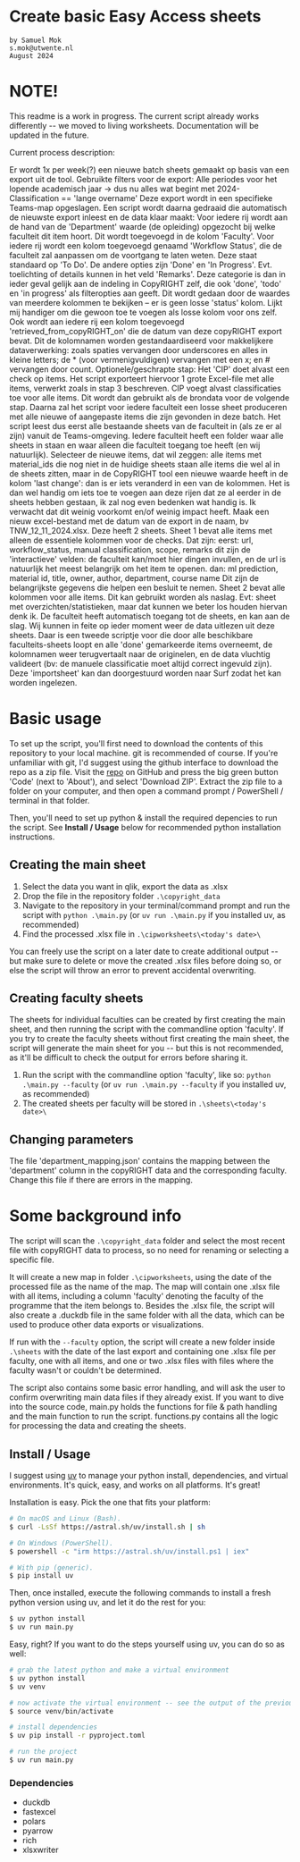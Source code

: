 # Create basic Easy Access sheets
    by Samuel Mok
    s.mok@utwente.nl
    August 2024


# NOTE!

This readme is a work in progress. The current script already works differently -- we moved to living worksheets.
Documentation will be updated in the future.

Current process description:


Er wordt 1x per week(?) een nieuwe batch sheets gemaakt op basis van een export uit de tool. Gebruikte filters voor de export:
Alle periodes voor het lopende academisch jaar -> dus nu alles wat begint met 2024-
Classification == 'lange overname'
Deze export wordt in een specifieke Teams-map opgeslagen.
Een script wordt daarna gedraaid die automatisch de nieuwste export inleest en de data klaar maakt:
Voor iedere rij wordt aan de hand van de 'Department' waarde (de opleiding) opgezocht bij welke faculteit dit item hoort. Dit wordt toegevoegd in de kolom 'Faculty'.
Voor iedere rij wordt een kolom toegevoegd genaamd 'Workflow Status', die de faculteit zal aanpassen om de voortgang te laten weten. Deze staat standaard op 'To Do'. De andere opties zijn 'Done' en 'In Progress'. Evt. toelichting of details kunnen in het veld 'Remarks'. Deze categorie is dan in ieder geval gelijk aan de indeling in CopyRIGHT zelf, die ook 'done', 'todo' en 'in progress' als filteropties aan geeft. Dit wordt gedaan door de waardes van meerdere kolommen te bekijken – er is geen losse 'status' kolom. Lijkt mij handiger om die gewoon toe te voegen als losse kolom voor ons zelf.
Ook wordt aan iedere rij een kolom toegevoegd 'retrieved_from_copyRIGHT_on' die de datum van deze copyRIGHT export bevat. Dit
de kolomnamen worden gestandaardiseerd voor makkelijkere dataverwerking: zoals spaties vervangen door underscores en alles in kleine letters; de * (voor vermenigvuldigen) vervangen met een x; en # vervangen door count.
Optionele/geschrapte stap: Het 'CIP' doet alvast een check op items. Het script exporteert hiervoor 1 grote Excel-file met alle items, verwerkt zoals in stap 3 beschreven. CIP voegt alvast classificaties toe voor alle items. Dit wordt dan gebruikt als de brondata voor de volgende stap.
Daarna zal het script voor iedere faculteit een losse sheet produceren met alle nieuwe of aangepaste items die zijn gevonden in deze batch.
Het script leest dus eerst alle bestaande sheets van de faculteit in (als ze er al zijn) vanuit de Teams-omgeving. Iedere faculteit heeft een folder waar alle sheets in staan en waar alleen die faculteit toegang toe heeft (en wij natuurlijk).
Selecteer de nieuwe items, dat wil zeggen:
alle items met material_ids die nog niet in de huidige sheets staan
alle items die wel al in de sheets zitten, maar in de CopyRIGHT tool een nieuwe waarde heeft in de kolom 'last change': dan is er iets veranderd in een van de kolommen. Het is dan wel handig om iets toe te voegen aan deze rijen dat ze al eerder in de sheets hebben gestaan, ik zal nog even bedenken wat handig is. Ik verwacht dat dit weinig voorkomt en/of weinig impact heeft.
Maak een nieuw excel-bestand met de datum van de export in de naam, bv TNW_12_11_2024.xlsx. Deze heeft 2 sheets.
Sheet 1 bevat alle items met alleen de essentiele kolommen voor de checks. Dat zijn:
eerst: url, workflow_status, manual classification, scope, remarks
dit zijn de 'interactieve' velden: de faculteit kan/moet hier dingen invullen, en de url is natuurlijk het meest belangrijk om het item te openen.
dan: ml prediction, material id, title, owner, author, department, course name
Dit zijn de belangrijkste gegevens die helpen een besluit te nemen.
Sheet 2 bevat alle kolommen voor alle items. Dit kan gebruikt worden als naslag.
Evt: sheet met overzichten/statistieken, maar dat kunnen we beter los houden hiervan denk ik.
De faculteit heeft automatisch toegang tot de sheets, en kan aan de slag.
Wij kunnen in feite op ieder moment weer de data uitlezen uit deze sheets. Daar is een tweede scriptje voor die door alle beschikbare faculteits-sheets loopt en alle 'done' gemarkeerde items overneemt, de kolomnamen weer terugvertaalt naar de originelen, en de data vluchtig valideert (bv: de manuele classificatie moet altijd correct ingevuld zijn).
Deze 'importsheet' kan dan doorgestuurd worden naar Surf zodat het kan worden ingelezen.



# Basic usage

To set up the script, you'll first need to download the contents of this repository to your local machine. git is recommended of course.
If you're unfamiliar with git, I'd suggest using the github interface to download the repo as a zip file. Visit the [repo](https://github.com/utsmok/easy_access_sheets) on GitHub and press the big green button 'Code' (next to 'About'), and select 'Download ZIP'. Extract the zip file to a folder on your computer, and then open a command prompt / PowerShell / terminal in that folder.

Then, you'll need to set up python & install the required depencies to run the script. See **Install / Usage** below for recommended python installation instructions.


## Creating the main sheet

1. Select the data you want in qlik, export the data as .xlsx
2. Drop the file in the repository folder ```.\copyright_data```
3. Navigate to the repository in your terminal/command prompt and run the script with ```python .\main.py``` (or ```uv run .\main.py``` if you installed uv, as recommended)
4. Find the processed .xlsx file in ```.\cipworksheets\<today's date>\```

You can freely use the script on a later date to create additional output -- but make sure to delete or move the created .xlsx files before doing so, or else the script will throw an error to prevent accidental overwriting.

## Creating faculty sheets

The sheets for individual faculties can be created by first creating the main sheet, and then running the script with the commandline option 'faculty'.
If you try to create the faculty sheets without first creating the main sheet, the script will generate the main sheet for you -- but this is not recommended, as it'll be difficult to check the output for errors before sharing it.

1. Run the script with the commandline option 'faculty', like so: ```python .\main.py --faculty``` (or ```uv run .\main.py --faculty``` if you installed uv, as recommended)
2. The created sheets per faculty will be stored in ```.\sheets\<today's date>\```

## Changing parameters

The file 'department_mapping.json' contains the mapping between the 'department' column in the copyRIGHT data and the corresponding faculty. Change this file if there are errors in the mapping.

# Some background info

The script will scan the ```.\copyright_data``` folder and select the most recent file with copyRIGHT data to process, so no need for renaming or selecting a specific file.

It will create a new map in folder ```.\cipworksheets```, using the date of the processed file as the name of the map.
The map will contain one .xlsx file with all items, including a column 'faculty' denoting the faculty of the programme that the item belongs to.
Besides the .xlsx file, the script will also create a .duckdb file in the same folder with all the data, which can be used to produce other data exports or visualizations.

If run with the ```--faculty``` option, the script will create a new folder inside ```.\sheets``` with the date of the last export and containing one .xlsx file per faculty,  one with all items, and one or two .xlsx files with files where the faculty wasn't or couldn't be determined.

The script also contains some basic error handling, and will ask the user to confirm overwriting main data files if they already exist.
If you want to dive into the source code, main.py holds the functions for file & path handling and the main function to run the script. functions.py contains all the logic for processing the data and creating the sheets.


## Install / Usage

I suggest using [uv](https://github.com/astral-sh/uv) to manage your python install, dependencies, and virtual environments. It's quick, easy, and works on all platforms. It's great!

Installation is easy. Pick the one that fits your platform:

```bash
# On macOS and Linux (Bash).
$ curl -LsSf https://astral.sh/uv/install.sh | sh

# On Windows (PowerShell).
$ powershell -c "irm https://astral.sh/uv/install.ps1 | iex"

# With pip (generic).
$ pip install uv
```

Then, once installed, execute the following commands to install a fresh python version using uv, and let it do the rest for you:

```bash
$ uv python install
$ uv run main.py
```

Easy, right? If you want to do the steps yourself using uv, you can do so as well:

```bash
# grab the latest python and make a virtual environment
$ uv python install
$ uv venv

# now activate the virtual environment -- see the output of the previous command
$ source venv/bin/activate

# install dependencies
$ uv pip install -r pyproject.toml

# run the project
$ uv run main.py
```

### Dependencies
- duckdb
- fastexcel
- polars
- pyarrow
- rich
- xlsxwriter

